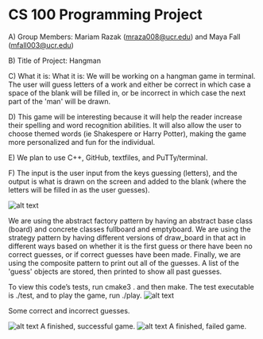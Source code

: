 # CS 100 Programming Project
A) Group Members: Mariam Razak (mraza008@ucr.edu) and Maya Fall (mfall003@ucr.edu)

B) Title of Project: Hangman

C) What it is: What it is: We will be working on a hangman game in terminal. The user will guess letters of a work and either be correct in which case a space of the blank will be filled in, or be incorrect in which case the next part of the 'man' will be drawn. 

D) This game will be interesting because it will help the reader increase their spelling and word recognition abilities. It will also allow the user to choose themed words (ie Shakespere or Harry Potter), making the game more personalized and fun for the individual. 

E) We plan to use C++, GitHub, textfiles, and PuTTy/terminal. 

F) The input is the user input from the keys guessing (letters), and the output is what is drawn on the screen and added to the blank (where the letters will be filled in as the user guesses). 

![alt text](https://github.com/cs100/final-project-mm/blob/master/images/final5.png)

We are using the abstract factory pattern by having an abstract base class (board) and concrete classes fullboard and emptyboard. We are using the strategy pattern by having different versions of draw_board in that act in different ways based on whether it is the first guess or there have been no correct guesses, or if correct guesses have been made. Finally, we are using the composite pattern to print out all of the guesses. A list of the 'guess' objects are stored, then printed to show all past guesses. 

To view this code’s tests, run cmake3 . and then make. The test executable is ./test, and to play the game, run ./play.
![alt text](https://github.com/cs100/final-project-mm/blob/master/images/final1.JPG)

Some correct and incorrect guesses. 

![alt text](https://github.com/cs100/final-project-mm/blob/master/images/final2.JPG)
A finished, successful game. 
![alt text](https://github.com/cs100/final-project-mm/blob/master/images/final3.JPG)
A finished, failed game. 

